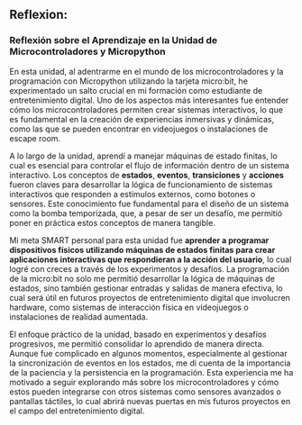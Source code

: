 ## Reflexion:
### Reflexión sobre el Aprendizaje en la Unidad de Microcontroladores y Micropython

En esta unidad, al adentrarme en el mundo de los microcontroladores y la programación con Micropython utilizando la tarjeta micro:bit, he experimentado un salto crucial en mi formación como estudiante de entretenimiento digital. Uno de los aspectos más interesantes fue entender cómo los microcontroladores permiten crear sistemas interactivos, lo que es fundamental en la creación de experiencias inmersivas y dinámicas, como las que se pueden encontrar en videojuegos o instalaciones de escape room.

A lo largo de la unidad, aprendí a manejar máquinas de estado finitas, lo cual es esencial para controlar el flujo de información dentro de un sistema interactivo. Los conceptos de **estados**, **eventos**, **transiciones** y **acciones** fueron claves para desarrollar la lógica de funcionamiento de sistemas interactivos que responden a estímulos externos, como botones o sensores. Este conocimiento fue fundamental para el diseño de un sistema como la bomba temporizada, que, a pesar de ser un desafío, me permitió poner en práctica estos conceptos de manera tangible.

Mi meta SMART personal para esta unidad fue **aprender a programar dispositivos físicos utilizando máquinas de estados finitas para crear aplicaciones interactivas que respondieran a la acción del usuario**, lo cual logré con creces a través de los experimentos y desafíos. La programación de la micro:bit no solo me permitió desarrollar la lógica de máquinas de estados, sino también gestionar entradas y salidas de manera efectiva, lo cual será útil en futuros proyectos de entretenimiento digital que involucren hardware, como sistemas de interacción física en videojuegos o instalaciones de realidad aumentada.

El enfoque práctico de la unidad, basado en experimentos y desafíos progresivos, me permitió consolidar lo aprendido de manera directa. Aunque fue complicado en algunos momentos, especialmente al gestionar la sincronización de eventos en los estados, me di cuenta de la importancia de la paciencia y la persistencia en la programación. Esta experiencia me ha motivado a seguir explorando más sobre los microcontroladores y cómo estos pueden integrarse con otros sistemas como sensores avanzados o pantallas táctiles, lo cual abrirá nuevas puertas en mis futuros proyectos en el campo del entretenimiento digital.

